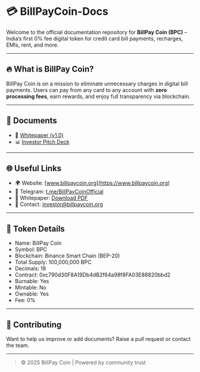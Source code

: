 # 💳 BillPayCoin-Docs

Welcome to the official documentation repository for **BillPay Coin (BPC)** – India’s first 0% fee digital token for credit card bill payments, recharges, EMIs, rent, and more.

---

## 🔥 What is BillPay Coin?

BillPay Coin is on a mission to eliminate unnecessary charges in digital bill payments. Users can pay from any card to any account with **zero processing fees**, earn rewards, and enjoy full transparency via blockchain.

---

## 📄 Documents

- 📘 [Whitepaper (v1.0)](https://drive.google.com/file/d/1CNd0_17lId4V5uCXkx-dV4ssEyGEzmgS/view?usp=drivesdk)
- 📊 [Investor Pitch Deck](https://github.com/Mishraji9898/BillPayCoin-Docs/blob/ed3f98dfc38ef6ba6961d2aa94c1defa37bdf3bc/BillPayCoin_Investor_PitchDeck%20(1)%5B1%5D.pdf)


---

## 🌐 Useful Links

- 🌍 Website: [www.billpaycoin.org](https://www.billpaycoin.org)
- 📢 Telegram: [t.me/BillPayCoinOfficial](https://t.me/BillPayCoinCommunity)
- 🧾 Whitepaper: [Download PDF](https://drive.google.com/file/d/1CNd0_17lId4V5uCXkx-dV4ssEyGEzmgS/view?usp=drivesdk)
- 📧 Contact: [investor@billpaycoin.org](mailto:investor@billpaycoin.org)

---

## 🔐 Token Details

- Name: BillPay Coin
- Symbol: BPC
- Blockchain: Binance Smart Chain (BEP-20)
- Total Supply: 100,000,000 BPC
- Decimals: 18
- Contract: 0xc790d30F8A19Db4dB2f64a98f8FA03E88820bbd2
- Burnable: Yes
- Mintable: No
- Ownable: Yes
- Fee: 0%
---

## 🤝 Contributing

Want to help us improve or add documents? Raise a pull request or contact the team.

---

> © 2025 BillPay Coin | Powered by community trust
